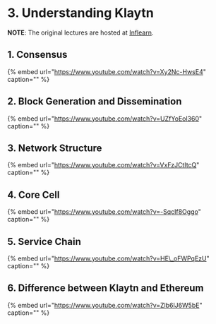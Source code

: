 # 3. Understanding Klaytn

**NOTE**: The original lectures are hosted at [Inflearn](https://www.inflearn.com/course/%ED%81%B4%EB%A0%88%EC%9D%B4%ED%8A%BC).

## 1. Consensus <a id="1-consensus"></a>

{% embed url="https://www.youtube.com/watch?v=Xy2Nc-HwsE4" caption="" %}

## 2. Block Generation and Dissemination <a id="2-block-generation-and-dissemination"></a>

{% embed url="https://www.youtube.com/watch?v=UZfYoEol360" caption="" %}

## 3. Network Structure <a id="3-network-structure"></a>

{% embed url="https://www.youtube.com/watch?v=VxFzJCtItcQ" caption="" %}

## 4. Core Cell <a id="4-core-cell"></a>

{% embed url="https://www.youtube.com/watch?v=-SqcIf8Oggo" caption="" %}

## 5. Service Chain <a id="5-service-chain"></a>

{% embed url="https://www.youtube.com/watch?v=HE\_oFWPqEzU" caption="" %}

## 6. Difference between Klaytn and Ethereum <a id="6-difference-between-klaytn-and-ethereum"></a>

{% embed url="https://www.youtube.com/watch?v=Zlb6lJ6W5bE" caption="" %}

